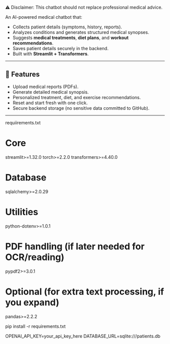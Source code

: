 ⚠️ Disclaimer: This chatbot should not replace professional medical advice.

An AI-powered medical chatbot that:
- Collects patient details (symptoms, history, reports).
- Analyzes conditions and generates structured medical synopses.
- Suggests **medical treatments**, **diet plans**, and **workout recommendations**.
- Saves patient details securely in the backend.
- Built with **Streamlit + Transformers**.

---

## 🚀 Features
- Upload medical reports (PDFs).
- Generate detailed medical synopsis.
- Personalized treatment, diet, and exercise recommendations.
- Reset and start fresh with one click.
- Secure backend storage (no sensitive data committed to GitHub).

---

requiirements.txt
# Core
streamlit>=1.32.0
torch>=2.2.0
transformers>=4.40.0

# Database
sqlalchemy>=2.0.29

# Utilities
python-dotenv>=1.0.1

# PDF handling (if later needed for OCR/reading)
pypdf2>=3.0.1

# Optional (for extra text processing, if you expand)
pandas>=2.2.2

pip install -r requirements.txt


OPENAI_API_KEY=your_api_key_here
DATABASE_URL=sqlite:///patients.db
